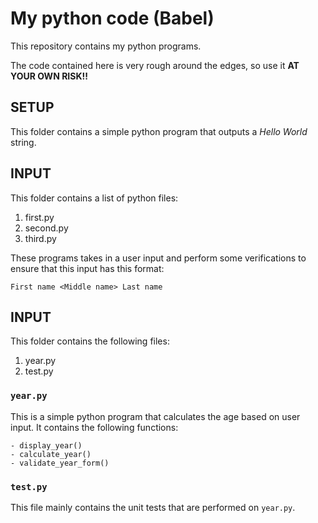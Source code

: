 # My python code (Babel)

This repository contains my python programs.

The code contained here is very rough around the edges, so use it **AT YOUR OWN RISK!!**

## SETUP

This folder contains a simple python program that outputs a *Hello World* string.

## INPUT

This folder contains a list of python files:

1. first.py
2. second.py
3. third.py

These programs takes in a user input and perform some verifications to ensure that this input has this format:

```
First name <Middle name> Last name
```

## INPUT

This folder contains the following files:

1. year.py
2. test.py

### `year.py`

This is a simple python program that calculates the age based on user input.
It contains the following functions:

    - display_year()
    - calculate_year()
    - validate_year_form()

### `test.py`

This file mainly contains the unit tests that are performed on `year.py`.

